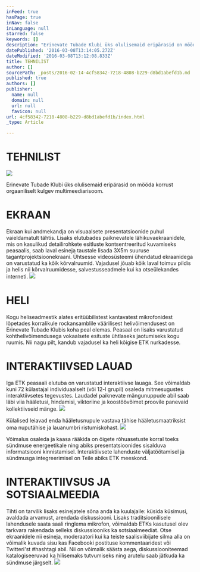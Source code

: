 ```yaml
---
inFeed: true
hasPage: true
inNav: false
inLanguage: null
starred: false
keywords: []
description: "Erinevate Tubade Klubi üks olulisemaid eripärasid on mööda korrust orgaaniliselt kulgev multimeediarisoom. \_"
datePublished: '2016-03-08T13:14:05.272Z'
dateModified: '2016-03-08T13:12:08.833Z'
title: TEHNILIST
author: []
sourcePath: _posts/2016-02-14-4cf58342-7218-4808-b229-d8bd1abefd1b.md
published: true
authors: []
publisher:
  name: null
  domain: null
  url: null
  favicon: null
url: 4cf58342-7218-4808-b229-d8bd1abefd1b/index.html
_type: Article

---
```

# TEHNILIST
![](https://s3-us-west-2.amazonaws.com/the-grid-img/p/f45e3d83fbacf6d1701483997d495731df1b8dc6.jpg)

Erinevate Tubade Klubi üks olulisemaid eripärasid on mööda korrust orgaaniliselt kulgev multimeediarisoom.  

# EKRAAN

Ekraan kui andmekandja on visuaalsete presentatsioonide puhul vaieldamatult tähtis. Lisaks elutubades paiknevatele  lähikuvaekraanidele, mis on kasulikud detailirohkete esitluste kontsentreeritud kuvamiseks peasaalis, saab laval esineja taustale lisada 3X5m suuruse tagantprojektsioonekraani. Ühtsesse videosüsteemi ühendatud ekraanidega on varustatud ka kõik kõrvalruumid. Vajadusel jõuab kõik laval toimuv pildis ja helis nii kõrvalruumidesse, salvestusseadmele kui ka otseülekandes interneti.
![](https://the-grid-user-content.s3-us-west-2.amazonaws.com/3470fdd7-54b7-40ff-a57e-0e28acd7d957.jpg)

# HELI

Kogu heliseadmestik alates eritüübilistest kantavatest mikrofonidest lõpetades korralikule rockansamblile väärilisest helivõimendusest on Erinevate Tubade Klubis koha peal olemas. Peasaal on lisaks varustatud kohthelivõimendusega vokaalsete esituste ühtlaseks jaotumiseks kogu ruumis. Nii nagu pilt, kandub vajadusel ka heli kõigise ETK nurkadesse.

# INTERAKTIIVSED LAUAD

Iga ETK peasaali elutuba on varustatud interaktiivse lauaga. See võimaldab kuni 72 külastajal individuaalselt (või 12-l grupil) osaleda mitmesugustes interaktiivsetes tegevustes. Laudadel paiknevate mängunuppude abil saab läbi viia hääletusi, hindamisi, viktoriine ja koostöövõimet proovile panevaid kollektiivseid mänge. ![](https://s3-us-west-2.amazonaws.com/the-grid-img/p/0cf51c2bf257118136cf6a587b94514f28b707ed.png)

Külalised leiavad enda hääletusnupule vastava tähise hääletusmaatriksist oma nuputähise ja lauanumbri ristumiskohast.
![](https://the-grid-user-content.s3-us-west-2.amazonaws.com/03a5ce2d-ab68-4cd0-99bf-6fca3048d5b4.jpg)

Võimalus osaleda ja kaasa rääkida on õigete rõhuasetuste korral toeks 
sündmuse energeetikale ning abiks presentatsioonides sisalduva informatsiooni kinnistamisel. Interaktiivsete lahenduste 
väljatöötamisel ja sündmusga integreerimisel on Teile abiks ETK meeskond.  

# INTERAKTIIVSUS JA SOTSIAALMEEDIA

Tihti on tarvilik lisaks esinejatele sõna anda ka kuulajaile: küsida küsimusi, avaldada arvamust, arendada diskussiooni.
Lisaks traditsioonilisele lahendusele saata saali ringlema mikrofon, võimaldab ETKs kasutusel olev tarkvara rakendada
selleks diskussiooniks ka sotsiaalmeediat. Otse ekraanidele nii esineja, moderaatori kui ka teiste saalisviibijate silma alla
on võimalik kuvada sisu kas Facebooki postituse kommentaaridest või Twitteri'st \#hashtagi abil. Nii on võimalik säästa aega,
diskussiooniteemad katalogiseeruvad ka hilisemaks tutvumiseks ning arutelu saab jätkuda ka sündmuse järgselt. ![](https://the-grid-user-content.s3-us-west-2.amazonaws.com/05352843-352f-4439-8972-8a5090830698.jpg)